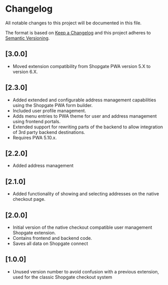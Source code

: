 # Changelog

All notable changes to this project will be documented in this file.

The format is based on [Keep a Changelog](http://keepachangelog.com/) and this project adheres to [Semantic Versioning](http://semver.org/).

## [3.0.0]
+ Moved extension compatibility from Shopgate PWA version 5.X to version 6.X. 

## [2.3.0]
+ Added extended and configurable address management capabilities using the Shopgate PWA form builder. 
+ Included user profile management.
+ Adds menu entries to PWA theme for user and address management using frontend portals. 
+ Extended support for rewriting parts of the backend to allow integration of 3rd party backend destinations.
+ Requires PWA 5.10.x.


## [2.2.0]
+ Added address management

## [2.1.0]
+ Added functionality of showing and selecting addresses on the native checkout page.

## [2.0.0]
+ Initial version of the native checkout compatible user management Shopgate extension.
+ Contains frontend and backend code.
+ Saves all data on Shopgate connect

## [1.0.0]
+ Unused version number to avoid confusion with a previous extension, used for the classic Shopgate checkout system
